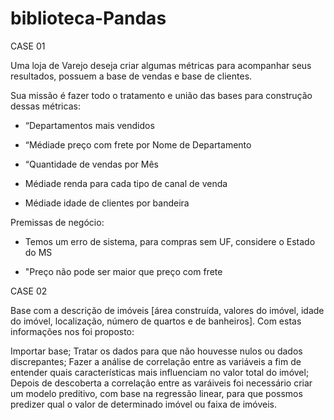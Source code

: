 # biblioteca-Pandas

CASE 01

Uma loja de Varejo deseja criar algumas métricas para acompanhar seus resultados,
possuem a base de vendas e base de clientes.

Sua missão é fazer todo o tratamento e união das bases para construção dessas métricas:
* “Departamentos mais vendidos

* “Médiade preço com frete por Nome de Departamento

* “Quantidade de vendas por Mês

* Médiade renda para cada tipo de canal de venda

* Médiade idade de clientes por bandeira

Premissas de negócio:

- Temos um erro de sistema, para compras sem UF, considere o Estado do MS

- "Preço não pode ser maior que preço com frete



CASE 02

Base com a descrição de imóveis [área construída, valores do imóvel, idade do imóvel,  localização, número de quartos e de banheiros]. Com estas informações nos foi proposto:

Importar base;
Tratar os dados para que não houvesse nulos ou dados discrepantes;
Fazer a análise de correlação entre as variáveis a fim de entender quais características mais influenciam no valor total do imóvel; 
Depois de descoberta a correlação entre as varáiveis foi necessário criar um modelo preditivo, com base na regressão linear, para que possmos predizer qual o valor de determinado imóvel ou faixa de imóveis. 
